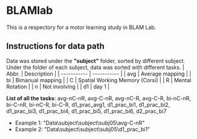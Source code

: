 # BLAMlab

This is a respectory for a motor learning study in BLAM Lab.

## Instructions for data path
Data was stored under the **"subject"** folder, sorted by different subject. Under the folder of each subject, data was sorted with different tasks. 
| Abbr. | Description |
| ----------- | ----------- |
| avg | Average mapping |
| bi | Bimanual mapping |
| C | Spatial Working Memory (Corsi) |
| R | Mental Rotation |
| n | Not involving |
| d1 | day 1 |

**List of all the tasks**: 
avg-nC-nR, avg-C-nR, avg-nC-R, avg-C-R, bi-nC-nR, bi-C-nR, bi-nC-R, bi-C-R, d1_prac_avg1, d1_prac_bi1, d1_prac_bi2, d1_prac_bi3, d1_prac_bi4, d1_prac_bi5, d1_prac_bi6, d2_prac_bi7

- Example 1: "Data\subject\subject\subj05\avg-C-nR"
- Example 2: "Data\subject\subject\subj05\d1_prac_bi1"
